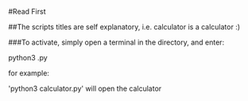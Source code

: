 #Read First

##The scripts titles are self explanatory, i.e. calculator is a calculator :)

###To activate, simply open a terminal in the directory, and enter:

python3 <scriptname>.py

for example:

'python3 calculator.py' will open the calculator
